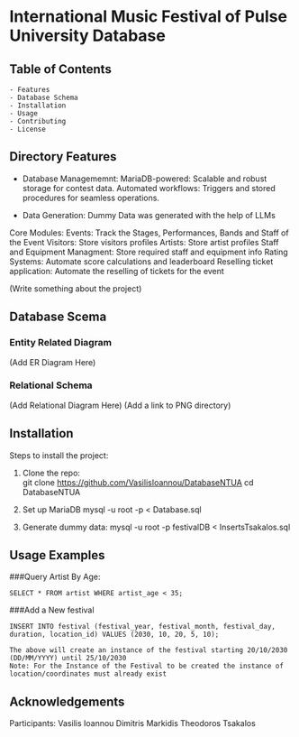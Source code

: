 # International Music Festival of Pulse University Database



## Table of Contents 
    - Features
    - Database Schema
    - Installation
    - Usage
    - Contributing
    - License

## Directory Features
 - Database Managememnt:
        MariaDB-powered: Scalable and robust storage for contest data.
        Automated workflows: Triggers and stored procedures for seamless operations.

 - Data Generation: 
        Dummy Data was generated with the help of LLMs
 
  Core Modules:
        Events: Track the Stages, Performances, Bands and Staff of the Event
        Visitors: Store visitors profiles
        Artists: Store artist profiles
        Staff and Equipment Managment: Store required staff and equipment info 
        Rating Systems: Automate score calculations and leaderboard
        Reselling ticket application: Automate the reselling of tickets for the event

 (Write something about the project)

## Database Scema
### Entity Related Diagram

 (Add ER Diagram Here)

### Relational Schema

 (Add Relational Diagram Here)
 (Add a link to PNG directory)

## Installation  
Steps to install the project:  
1. Clone the repo:  
    git clone https://github.com/VasilisIoannou/DatabaseNTUA
    cd DatabaseNTUA

2. Set up MariaDB
    mysql -u root -p < Database.sql

3. Generate dummy data:
    mysql -u root -p festivalDB < InsertsTsakalos.sql

## Usage Examples

###Query Artist By Age:
    
    SELECT * FROM artist WHERE artist_age < 35;

###Add a New festival
    
    INSERT INTO festival (festival_year, festival_month, festival_day, duration, location_id) VALUES (2030, 10, 20, 5, 10);

    The above will create an instance of the festival starting 20/10/2030 (DD/MM/YYYY) until 25/10/2030
    Note: For the Instance of the Festival to be created the instance of location/coordinates must already exist

## Acknowledgements 
Participants: 
        Vasilis Ioannou 
        Dimitris Markidis
        Theodoros Tsakalos
